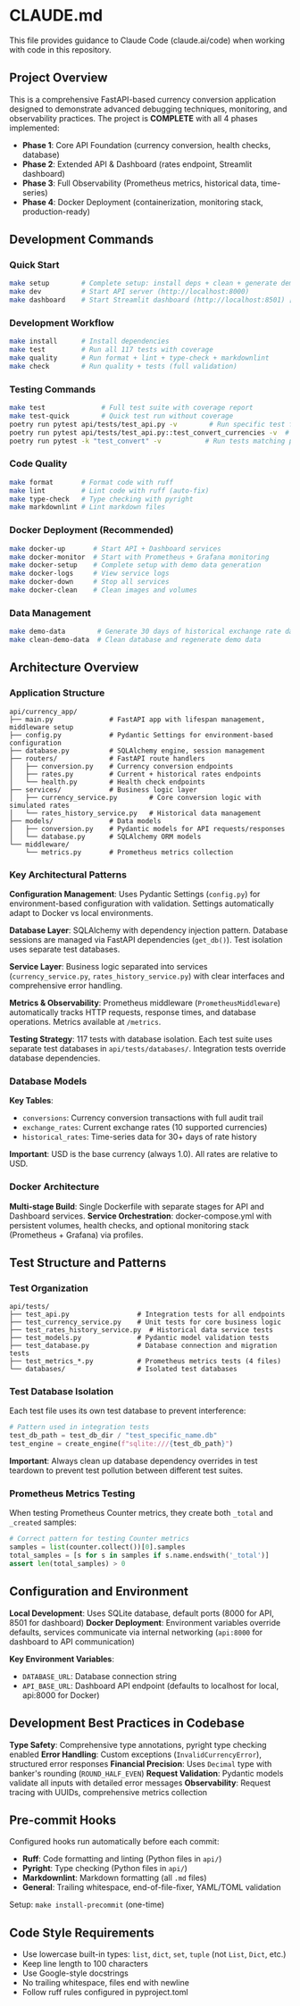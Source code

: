 # CLAUDE.md

This file provides guidance to Claude Code (claude.ai/code) when working with code in this repository.

## Project Overview

This is a comprehensive FastAPI-based currency conversion application designed to demonstrate
advanced debugging techniques, monitoring, and observability practices. The project is
**COMPLETE** with all 4 phases implemented:

- **Phase 1**: Core API Foundation (currency conversion, health checks, database)
- **Phase 2**: Extended API & Dashboard (rates endpoint, Streamlit dashboard)
- **Phase 3**: Full Observability (Prometheus metrics, historical data, time-series)
- **Phase 4**: Docker Deployment (containerization, monitoring stack, production-ready)

## Development Commands

### Quick Start

```bash
make setup        # Complete setup: install deps + clean + generate demo data + test
make dev          # Start API server (http://localhost:8000)
make dashboard    # Start Streamlit dashboard (http://localhost:8501) [separate terminal]
```

### Development Workflow

```bash
make install      # Install dependencies
make test         # Run all 117 tests with coverage
make quality      # Run format + lint + type-check + markdownlint
make check        # Run quality + tests (full validation)
```

### Testing Commands

```bash
make test              # Full test suite with coverage report
make test-quick        # Quick test run without coverage
poetry run pytest api/tests/test_api.py -v        # Run specific test file
poetry run pytest api/tests/test_api.py::test_convert_currencies -v  # Run single test
poetry run pytest -k "test_convert" -v           # Run tests matching pattern
```

### Code Quality

```bash
make format       # Format code with ruff
make lint         # Lint code with ruff (auto-fix)
make type-check   # Type checking with pyright
make markdownlint # Lint markdown files
```

### Docker Deployment (Recommended)

```bash
make docker-up       # Start API + Dashboard services
make docker-monitor  # Start with Prometheus + Grafana monitoring
make docker-setup    # Complete setup with demo data generation
make docker-logs     # View service logs
make docker-down     # Stop all services
make docker-clean    # Clean images and volumes
```

### Data Management

```bash
make demo-data        # Generate 30 days of historical exchange rate data
make clean-demo-data  # Clean database and regenerate demo data
```

## Architecture Overview

### Application Structure

```text
api/currency_app/
├── main.py              # FastAPI app with lifespan management, middleware setup
├── config.py            # Pydantic Settings for environment-based configuration
├── database.py          # SQLAlchemy engine, session management
├── routers/             # FastAPI route handlers
│   ├── conversion.py    # Currency conversion endpoints
│   ├── rates.py         # Current + historical rates endpoints
│   └── health.py        # Health check endpoints
├── services/            # Business logic layer
│   ├── currency_service.py        # Core conversion logic with simulated rates
│   └── rates_history_service.py   # Historical data management
├── models/              # Data models
│   ├── conversion.py    # Pydantic models for API requests/responses
│   └── database.py      # SQLAlchemy ORM models
└── middleware/
    └── metrics.py       # Prometheus metrics collection
```

### Key Architectural Patterns

**Configuration Management**: Uses Pydantic Settings (`config.py`) for environment-based
configuration with validation. Settings automatically adapt to Docker vs local environments.

**Database Layer**: SQLAlchemy with dependency injection pattern. Database sessions are
managed via FastAPI dependencies (`get_db()`). Test isolation uses separate test databases.

**Service Layer**: Business logic separated into services (`currency_service.py`,
`rates_history_service.py`) with clear interfaces and comprehensive error handling.

**Metrics & Observability**: Prometheus middleware (`PrometheusMiddleware`) automatically
tracks HTTP requests, response times, and database operations. Metrics available at `/metrics`.

**Testing Strategy**: 117 tests with database isolation. Each test suite uses separate
test databases in `api/tests/databases/`. Integration tests override database dependencies.

### Database Models

**Key Tables**:

- `conversions`: Currency conversion transactions with full audit trail
- `exchange_rates`: Current exchange rates (10 supported currencies)
- `historical_rates`: Time-series data for 30+ days of rate history

**Important**: USD is the base currency (always 1.0). All rates are relative to USD.

### Docker Architecture

**Multi-stage Build**: Single Dockerfile with separate stages for API and Dashboard services.
**Service Orchestration**: docker-compose.yml with persistent volumes, health checks, and
optional monitoring stack (Prometheus + Grafana) via profiles.

## Test Structure and Patterns

### Test Organization

```text
api/tests/
├── test_api.py                 # Integration tests for all endpoints
├── test_currency_service.py    # Unit tests for core business logic
├── test_rates_history_service.py  # Historical data service tests
├── test_models.py              # Pydantic model validation tests
├── test_database.py            # Database connection and migration tests
├── test_metrics_*.py           # Prometheus metrics tests (4 files)
└── databases/                  # Isolated test databases
```

### Test Database Isolation

Each test file uses its own test database to prevent interference:

```python
# Pattern used in integration tests
test_db_path = test_db_dir / "test_specific_name.db"
test_engine = create_engine(f"sqlite:///{test_db_path}")
```

**Important**: Always clean up database dependency overrides in test teardown to prevent
test pollution between different test suites.

### Prometheus Metrics Testing

When testing Prometheus Counter metrics, they create both `_total` and `_created` samples:

```python
# Correct pattern for testing Counter metrics
samples = list(counter.collect())[0].samples
total_samples = [s for s in samples if s.name.endswith('_total')]
assert len(total_samples) > 0
```

## Configuration and Environment

**Local Development**: Uses SQLite database, default ports (8000 for API, 8501 for dashboard)
**Docker Deployment**: Environment variables override defaults, services communicate via
internal networking (`api:8000` for dashboard to API communication)

**Key Environment Variables**:

- `DATABASE_URL`: Database connection string
- `API_BASE_URL`: Dashboard API endpoint (defaults to localhost for local, api:8000 for Docker)

## Development Best Practices in Codebase

**Type Safety**: Comprehensive type annotations, pyright type checking enabled
**Error Handling**: Custom exceptions (`InvalidCurrencyError`), structured error responses
**Financial Precision**: Uses `Decimal` type with banker's rounding (`ROUND_HALF_EVEN`)
**Request Validation**: Pydantic models validate all inputs with detailed error messages
**Observability**: Request tracing with UUIDs, comprehensive metrics collection

## Pre-commit Hooks

Configured hooks run automatically before each commit:

- **Ruff**: Code formatting and linting (Python files in `api/`)
- **Pyright**: Type checking (Python files in `api/`)
- **Markdownlint**: Markdown formatting (all `.md` files)
- **General**: Trailing whitespace, end-of-file-fixer, YAML/TOML validation

Setup: `make install-precommit` (one-time)

## Code Style Requirements

- Use lowercase built-in types: `list`, `dict`, `set`, `tuple` (not `List`, `Dict`, etc.)
- Keep line length to 100 characters
- Use Google-style docstrings
- No trailing whitespace, files end with newline
- Follow ruff rules configured in pyproject.toml
